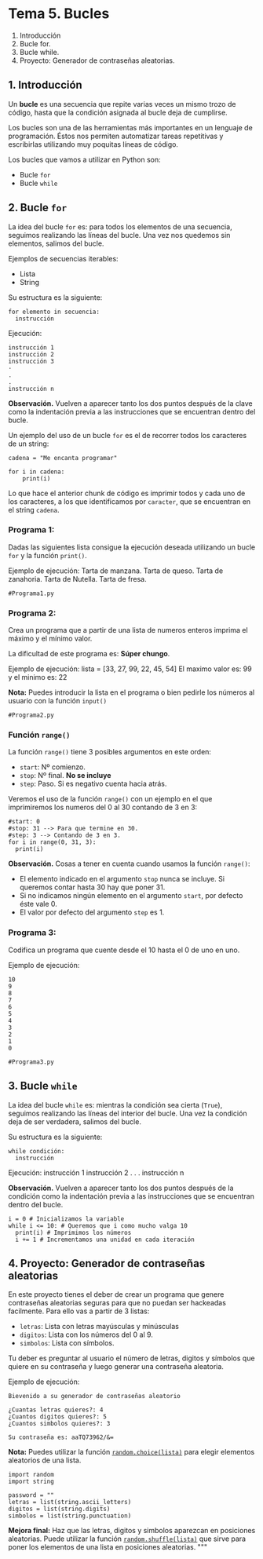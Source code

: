 # **Tema 5. Bucles**
1. Introducción
2. Bucle for.
3. Bucle while.
4. Proyecto: Generador de contraseñas aleatorias.

## **1. Introducción**

Un **bucle** es una secuencia que repite varias veces un mismo trozo de código, hasta que la condición asignada al bucle deja de cumplirse.

Los bucles son una de las herramientas más importantes en un lenguaje de programación. Éstos nos permiten automatizar tareas repetitivas y escribirlas utilizando muy poquitas líneas de código.

Los bucles que vamos a utilizar en Python son:
*   Bucle `for`
*   Bucle `while`

## **2. Bucle `for`**

La idea del bucle `for` es: para todos los elementos de una secuencia, seguimos realizando las líneas del bucle. Una vez nos quedemos sin elementos, salimos del bucle.

Ejemplos de secuencias iterables:
*   Lista
*   String

Su estructura es la siguiente:
```
for elemento in secuencia:
  instrucción
```

Ejecución:

    instrucción 1
    instrucción 2
    instrucción 3
    ·
    .
    .
    instrucción n


**Observación.** Vuelven a aparecer tanto los dos puntos después de la clave como la indentación previa a las instrucciones que se encuentran dentro del bucle.

Un ejemplo del uso de un bucle `for` es el de recorrer todos los caracteres de un string:

```
cadena = "Me encanta programar"

for i in cadena:
    print(i)
```

Lo que hace el anterior chunk de código es imprimir todos y cada uno de los caracteres, a los que identificamos por `caracter`, que se encuentran en el string `cadena`.

### **Programa 1:**

Dadas las siguientes lista consigue la ejecución deseada utilizando un bucle `for` y la función `print()`.

Ejemplo de ejecución:
    Tarta de manzana.
    Tarta de queso.
    Tarta de zanahoria.
    Tarta de Nutella.
    Tarta de fresa.

```
#Programa1.py
```

### **Programa 2:**

Crea un programa que a partir de una lista de numeros enteros imprima el máximo y el mínimo valor.

La dificultad de este programa es: **Súper chungo**.

Ejemplo de ejecución:
    lista = [33, 27, 99, 22, 45, 54]
    El maximo valor es: 99 y el minimo es: 22

**Nota:** Puedes introducir la lista en el programa o bien pedirle los números al usuario con la función `input()`

```
#Programa2.py
```

### Función `range()`

La función `range()` tiene 3 posibles argumentos en este orden:

 - `start`: Nº comienzo.
 - `stop`: Nº final. **No se incluye**
 - `step`: Paso. Si es negativo cuenta hacia atrás.

Veremos el uso de la función `range()` con un ejemplo en el que imprimiremos los numeros del 0 al 30 contando de 3 en 3:


```
#start: 0
#stop: 31 --> Para que termine en 30.
#step: 3 --> Contando de 3 en 3.
for i in range(0, 31, 3):
  print(i)
```

**Observación.** Cosas a tener en cuenta cuando usamos la función `range()`:

- El elemento indicado en el argumento `stop` nunca se incluye. Si queremos contar hasta 30 hay que poner 31.
- Si no indicamos ningún elemento en el argumento `start`, por defecto éste vale 0.
- El valor por defecto del argumento `step` es 1.

### **Programa 3:**
Codifica un programa que cuente desde el 10 hasta el 0 de uno en uno.

Ejemplo de ejecución:

    10
    9
    8
    7
    6
    5
    4
    3
    2
    1
    0

```
#Programa3.py
```

## **3. Bucle `while`**

La idea del bucle `while` es: mientras la condición sea cierta (`True`), seguimos realizando las líneas del interior del bucle. Una vez la condición deja de ser verdadera, salimos del bucle.

Su estructura es la siguiente:

```
while condición:
  instrucción
```

Ejecución:
    instrucción 1
    instrucción 2
    .
    .
    .
    instrucción n

**Observación.** Vuelven a aparecer tanto los dos puntos después de la condición como la indentación previa a las instrucciones que se encuentran dentro del bucle.

```
i = 0 # Inicializamos la variable
while i <= 10: # Queremos que i como mucho valga 10
  print(i) # Imprimimos los números
  i += 1 # Incrementamos una unidad en cada iteración
```

## **4. Proyecto: Generador de contraseñas aleatorias**

En este proyecto tienes el deber de crear un programa que genere contraseñas aleatorias seguras para que no puedan ser hackeadas facilmente. Para ello vas a partir de 3 listas:

*   `letras`: Lista con letras mayúsculas y minúsculas
*   `digitos`: Lista con los números del 0 al 9.
*   `simbolos`: Lista con símbolos.

Tu deber es preguntar al usuario el número de letras, digitos y símbolos que quiere en su contraseña y luego generar una contraseña aleatoria.

Ejemplo de ejecución:

    Bievenido a su generador de contraseñas aleatorio

    ¿Cuantas letras quieres?: 4
    ¿Cuantos digitos quieres?: 5
    ¿Cuantos simbolos quieres?: 3
    
    Su contraseña es: aaTQ73962/&=

**Nota:** Puedes utilizar la función  [`random.choice(lista)`](https://docs.python.org/es/3/library/random.html#random.choice) para elegir elementos aleatorios de una lista.

```
import random
import string

password = ""
letras = list(string.ascii_letters)
digitos = list(string.digits)
simbolos = list(string.punctuation)

```

**Mejora final:** Haz que las letras, digitos y simbolos aparezcan en posiciones aleatorias. Puede utilizar la función [`random.shuffle(lista)`](https://docs.python.org/es/3/library/random.html#random.shuffle) que sirve para poner los elementos de una lista en posiciones aleatorias.
"""
